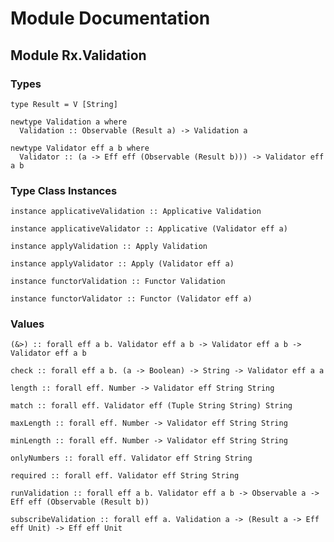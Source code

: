 # Module Documentation

## Module Rx.Validation

### Types

    type Result = V [String]

    newtype Validation a where
      Validation :: Observable (Result a) -> Validation a

    newtype Validator eff a b where
      Validator :: (a -> Eff eff (Observable (Result b))) -> Validator eff a b


### Type Class Instances

    instance applicativeValidation :: Applicative Validation

    instance applicativeValidator :: Applicative (Validator eff a)

    instance applyValidation :: Apply Validation

    instance applyValidator :: Apply (Validator eff a)

    instance functorValidation :: Functor Validation

    instance functorValidator :: Functor (Validator eff a)


### Values

    (&>) :: forall eff a b. Validator eff a b -> Validator eff a b -> Validator eff a b

    check :: forall eff a b. (a -> Boolean) -> String -> Validator eff a a

    length :: forall eff. Number -> Validator eff String String

    match :: forall eff. Validator eff (Tuple String String) String

    maxLength :: forall eff. Number -> Validator eff String String

    minLength :: forall eff. Number -> Validator eff String String

    onlyNumbers :: forall eff. Validator eff String String

    required :: forall eff. Validator eff String String

    runValidation :: forall eff a b. Validator eff a b -> Observable a -> Eff eff (Observable (Result b))

    subscribeValidation :: forall eff a. Validation a -> (Result a -> Eff eff Unit) -> Eff eff Unit



